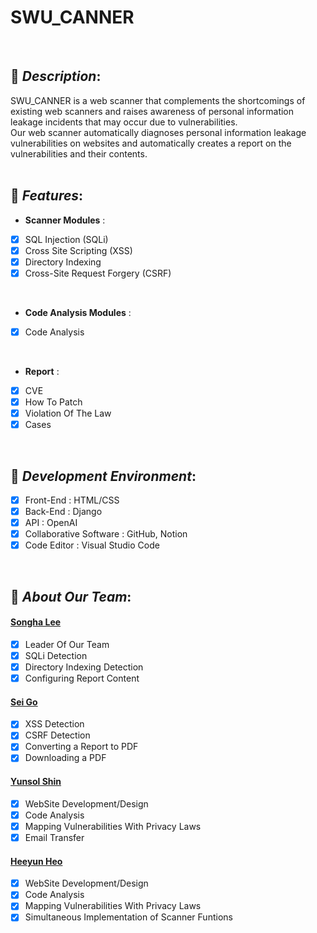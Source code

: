 # SWU_CANNER
<br>

## 💫 ***Description***: 
SWU_CANNER is a web scanner that complements the shortcomings of existing web scanners and raises awareness of personal information leakage incidents that may occur due to vulnerabilities.<br>
Our web scanner automatically diagnoses personal information leakage vulnerabilities on websites and automatically creates a report on the vulnerabilities and their contents.
<br>
<br>

## 💫 ***Features***:
- __Scanner Modules__ :
- [x] SQL Injection (SQLi)
- [x] Cross Site Scripting (XSS) 
- [x] Directory Indexing
- [x] Cross-Site Request Forgery (CSRF)
<br>

- __Code Analysis Modules__ :
- [x] Code Analysis
<br>

- __Report__ :
- [x] CVE
- [x] How To Patch
- [x] Violation Of The Law
- [x] Cases
<br>

## 💫 ***Development Environment***:
- [x] Front-End : HTML/CSS
- [x] Back-End : Django
- [x] API : OpenAI
- [x] Collaborative Software : GitHub, Notion
- [x] Code Editor : Visual Studio Code
<br>

## 💫 ***About Our Team***:
#### [Songha Lee](https://github.com/Lee-Song-Ha)
- [x] Leader Of Our Team
- [x] SQLi Detection
- [x] Directory Indexing Detection
- [x] Configuring Report Content

#### [Sei Go](https://github.com/ssh09015)
- [x] XSS Detection
- [x] CSRF Detection
- [x] Converting a Report to PDF
- [x] Downloading a PDF 

#### [Yunsol Shin](https://github.com/yunddorri)
- [x] WebSite Development/Design
- [x] Code Analysis
- [x] Mapping Vulnerabilities With Privacy Laws
- [x] Email Transfer

#### [Heeyun Heo](https://github.com/Heeyun0724)
- [x] WebSite Development/Design
- [x] Code Analysis
- [x] Mapping Vulnerabilities With Privacy Laws
- [x] Simultaneous Implementation of Scanner Funtions

